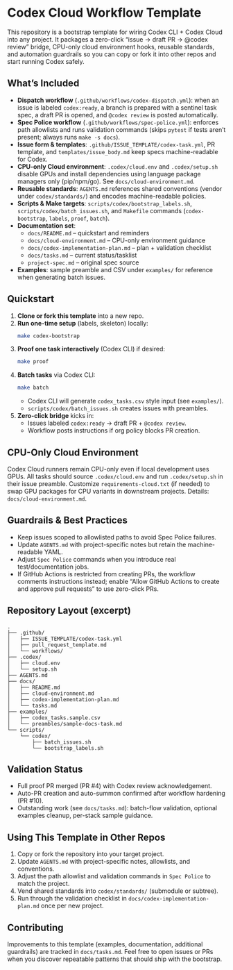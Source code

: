 # Codex Cloud Workflow Template

This repository is a bootstrap template for wiring Codex CLI + Codex Cloud into any project. It packages a zero-click “issue → draft PR → @codex review” bridge, CPU-only cloud environment hooks, reusable standards, and automation guardrails so you can copy or fork it into other repos and start running Codex safely.

## What’s Included
- **Dispatch workflow** (`.github/workflows/codex-dispatch.yml`): when an issue is labeled `codex:ready`, a branch is prepared with a sentinel task spec, a draft PR is opened, and `@codex review` is posted automatically.
- **Spec Police workflow** (`.github/workflows/spec-police.yml`): enforces path allowlists and runs validation commands (skips `pytest` if tests aren’t present; always runs `make -s docs`).
- **Issue form & templates**: `.github/ISSUE_TEMPLATE/codex-task.yml`, PR template, and `templates/issue_body.md` keep specs machine-readable for Codex.
- **CPU-only Cloud environment**: `.codex/cloud.env` and `.codex/setup.sh` disable GPUs and install dependencies using language package managers only (pip/npm/go). See `docs/cloud-environment.md`.
- **Reusable standards**: `AGENTS.md` references shared conventions (vendor under `codex/standards/`) and encodes machine-readable policies.
- **Scripts & Make targets**: `scripts/codex/bootstrap_labels.sh`, `scripts/codex/batch_issues.sh`, and `Makefile` commands (`codex-bootstrap`, `labels`, `proof`, `batch`).
- **Documentation set**:
  - `docs/README.md` – quickstart and reminders
  - `docs/cloud-environment.md` – CPU-only environment guidance
  - `docs/codex-implementation-plan.md` – plan + validation checklist
  - `docs/tasks.md` – current status/tasklist
  - `project-spec.md` – original spec source
- **Examples**: sample preamble and CSV under `examples/` for reference when generating batch issues.

## Quickstart
1. **Clone or fork this template** into a new repo.
2. **Run one-time setup** (labels, skeleton) locally:
   ```bash
   make codex-bootstrap
   ```
3. **Proof one task interactively** (Codex CLI) if desired:
   ```bash
   make proof
   ```
4. **Batch tasks** via Codex CLI:
   ```bash
   make batch
   ```
   - Codex CLI will generate `codex_tasks.csv` style input (see `examples/`).
   - `scripts/codex/batch_issues.sh` creates issues with preambles.
5. **Zero-click bridge** kicks in:
   - Issues labeled `codex:ready` → draft PR + `@codex review`.
   - Workflow posts instructions if org policy blocks PR creation.

## CPU-Only Cloud Environment
Codex Cloud runners remain CPU-only even if local development uses GPUs. All tasks should source `.codex/cloud.env` and run `.codex/setup.sh` in their issue preamble. Customize `requirements-cloud.txt` (if needed) to swap GPU packages for CPU variants in downstream projects. Details: `docs/cloud-environment.md`.

## Guardrails & Best Practices
- Keep issues scoped to allowlisted paths to avoid Spec Police failures.
- Update `AGENTS.md` with project-specific notes but retain the machine-readable YAML.
- Adjust `Spec Police` commands when you introduce real test/documentation jobs.
- If GitHub Actions is restricted from creating PRs, the workflow comments instructions instead; enable “Allow GitHub Actions to create and approve pull requests” to use zero-click PRs.

## Repository Layout (excerpt)
```
.
├── .github/
│   ├── ISSUE_TEMPLATE/codex-task.yml
│   ├── pull_request_template.md
│   └── workflows/
├── .codex/
│   ├── cloud.env
│   └── setup.sh
├── AGENTS.md
├── docs/
│   ├── README.md
│   ├── cloud-environment.md
│   ├── codex-implementation-plan.md
│   └── tasks.md
├── examples/
│   ├── codex_tasks.sample.csv
│   └── preambles/sample-docs-task.md
└── scripts/
    └── codex/
        ├── batch_issues.sh
        └── bootstrap_labels.sh
```

## Validation Status
- Full proof PR merged (PR #4) with Codex review acknowledgement.
- Auto-PR creation and auto-summon confirmed after workflow hardening (PR #10).
- Outstanding work (see `docs/tasks.md`): batch-flow validation, optional examples cleanup, per-stack sample guidance.

## Using This Template in Other Repos
1. Copy or fork the repository into your target project.
2. Update `AGENTS.md` with project-specific notes, allowlists, and conventions.
3. Adjust the path allowlist and validation commands in `Spec Police` to match the project.
4. Vend shared standards into `codex/standards/` (submodule or subtree).
5. Run through the validation checklist in `docs/codex-implementation-plan.md` once per new project.

## Contributing
Improvements to this template (examples, documentation, additional guardrails) are tracked in `docs/tasks.md`. Feel free to open issues or PRs when you discover repeatable patterns that should ship with the bootstrap.
